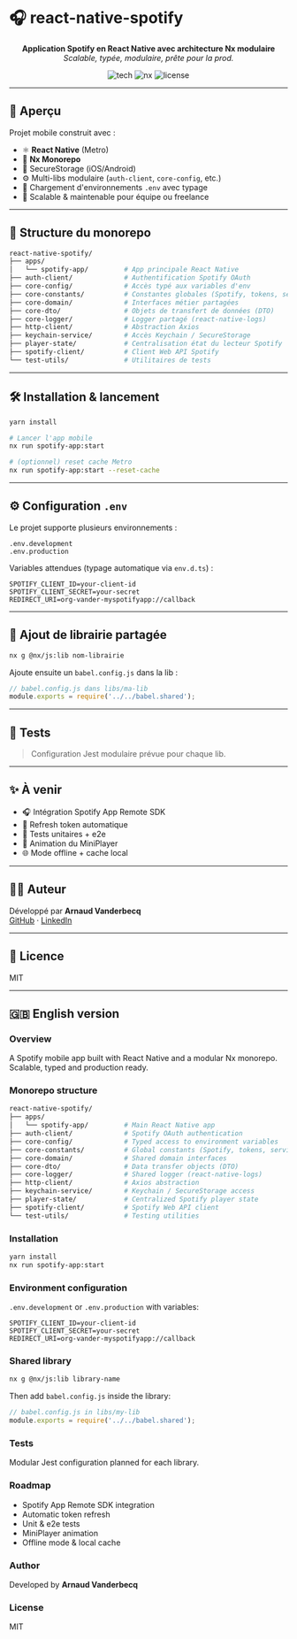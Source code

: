 # 🎧 react-native-spotify

<p align="center">
  <strong>Application Spotify en React Native avec architecture Nx modulaire</strong><br />
  <em>Scalable, typée, modulaire, prête pour la prod.</em>
</p>

<p align="center">
  <img alt="tech" src="https://img.shields.io/badge/tech-react_native-blue?style=flat-square" />
  <img alt="nx" src="https://img.shields.io/badge/monorepo-nx-blueviolet?style=flat-square" />
  <img alt="license" src="https://img.shields.io/badge/license-MIT-green?style=flat-square" />
</p>

---

## 🚀 Aperçu

Projet mobile construit avec :

- ⚛️ **React Native** (Metro)
- 🧱 **Nx Monorepo**
- 🔐 SecureStorage (iOS/Android)
- ⚙️ Multi-libs modulaire (`auth-client`, `core-config`, etc.)
- 📄 Chargement d'environnements `.env` avec typage
- 🧠 Scalable & maintenable pour équipe ou freelance

---

## 📁 Structure du monorepo

```bash
react-native-spotify/
├── apps/
│   └── spotify-app/         # App principale React Native
├── auth-client/             # Authentification Spotify OAuth
├── core-config/             # Accès typé aux variables d'env
├── core-constants/          # Constantes globales (Spotify, tokens, services)
├── core-domain/             # Interfaces métier partagées
├── core-dto/                # Objets de transfert de données (DTO)
├── core-logger/             # Logger partagé (react-native-logs)
├── http-client/             # Abstraction Axios
├── keychain-service/        # Accès Keychain / SecureStorage
├── player-state/            # Centralisation état du lecteur Spotify
├── spotify-client/          # Client Web API Spotify
└── test-utils/              # Utilitaires de tests
```

---

## 🛠️ Installation & lancement

```bash
yarn install

# Lancer l'app mobile
nx run spotify-app:start

# (optionnel) reset cache Metro
nx run spotify-app:start --reset-cache
```

---

## ⚙️ Configuration `.env`

Le projet supporte plusieurs environnements :

```
.env.development
.env.production
```

Variables attendues (typage automatique via `env.d.ts`) :

```env
SPOTIFY_CLIENT_ID=your-client-id
SPOTIFY_CLIENT_SECRET=your-secret
REDIRECT_URI=org-vander-myspotifyapp://callback
```

---

## 🧱 Ajout de librairie partagée

```bash
nx g @nx/js:lib nom-librairie
```

Ajoute ensuite un `babel.config.js` dans la lib :

```js
// babel.config.js dans libs/ma-lib
module.exports = require('../../babel.shared');
```

---

## 🧪 Tests

> Configuration Jest modulaire prévue pour chaque lib.

---

## ✨ À venir

- 🎧 Intégration Spotify App Remote SDK
- 🔄 Refresh token automatique
- 🧪 Tests unitaires + e2e
- 📲 Animation du MiniPlayer
- 🌐 Mode offline + cache local

---

## 👨‍💻 Auteur

Développé par **Arnaud Vanderbecq**  
[GitHub](https://github.com/vandervdb) · [LinkedIn](https://linkedin.com/in/avanderbecq)

---

## 🪪 Licence

MIT

---

## 🇬🇧 English version

### Overview

A Spotify mobile app built with React Native and a modular Nx monorepo.  
Scalable, typed and production ready.

### Monorepo structure

```bash
react-native-spotify/
├── apps/
│   └── spotify-app/         # Main React Native app
├── auth-client/             # Spotify OAuth authentication
├── core-config/             # Typed access to environment variables
├── core-constants/          # Global constants (Spotify, tokens, services)
├── core-domain/             # Shared domain interfaces
├── core-dto/                # Data transfer objects (DTO)
├── core-logger/             # Shared logger (react-native-logs)
├── http-client/             # Axios abstraction
├── keychain-service/        # Keychain / SecureStorage access
├── player-state/            # Centralized Spotify player state
├── spotify-client/          # Spotify Web API client
└── test-utils/              # Testing utilities
```

### Installation

```bash
yarn install
nx run spotify-app:start
```

### Environment configuration

`.env.development` or `.env.production` with variables:

```env
SPOTIFY_CLIENT_ID=your-client-id
SPOTIFY_CLIENT_SECRET=your-secret
REDIRECT_URI=org-vander-myspotifyapp://callback
```

### Shared library

```bash
nx g @nx/js:lib library-name
```

Then add `babel.config.js` inside the library:

```js
// babel.config.js in libs/my-lib
module.exports = require('../../babel.shared');
```

### Tests

Modular Jest configuration planned for each library.

### Roadmap

- Spotify App Remote SDK integration
- Automatic token refresh
- Unit & e2e tests
- MiniPlayer animation
- Offline mode & local cache

### Author

Developed by **Arnaud Vanderbecq**

### License

MIT
